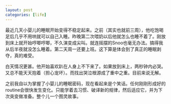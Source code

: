 ```yaml
---
layout: post
categories: [life]
---
```


最近几天小婴儿的睡眠开始变得不稳定起来。之前（其实也就前三周），他吃饱喝足后几乎不用哄就可以自己入睡。昨晚第二次喂奶以后他就怎么也睡不着了。刚放到床上就开始哼唧哼唧，不久演变成尖叫。就连摇摆的Snoo也毫无办法。搞得我从后半夜就没怎么睡着。第二天周一还要上班。这下算是体会到了真正的睡眠剥夺，真的难受。

白天情况更甚。他开始喜欢趴在人身上不下来了。如果放到床上，两秒钟内必哭。又总不能天天抱着（担心宠坏）。而找出哭泣根源成了重中之重。目前来说无解。

之前我自以为掌握了小婴儿的睡眠密码，现在看起来是个笑话。任何刚刚形成好的routine会很快发生变化。只能学着去习惯、破译新的规律，然后适应它，并为下次突变做准备。整个儿一个图灵故事。